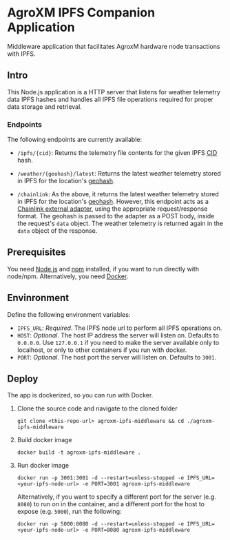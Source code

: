 # AgroXM IPFS Companion Application

Middleware application that facilitates AgroxM hardware node transactions with IPFS.

## Intro

This Node.js application is a HTTP server that listens for weather telemetry data IPFS hashes and handles all IPFS file
operations required for proper data storage and retrieval.

### Endpoints

The following endpoints are currently available:

- `/ipfs/{cid}`: Returns the telemetry file contents for the given
  IPFS [CID](https://docs.ipfs.io/concepts/content-addressing/) hash.

- `/weather/{geohash}/latest`: Returns the latest weather telemetry stored in IPFS for the
  location's [geohash](https://en.wikipedia.org/wiki/Geohash).

- `/chainlink`: As the above, it returns the latest weather telemetry stored in IPFS for the
  location's [geohash](https://en.wikipedia.org/wiki/Geohash). However, this endpoint acts as
  a [Chainlink external adapter](https://docs.chain.link/docs/developers), using the appropriate request/response
  format. The geohash is passed to the adapter as a POST body, inside the request's `data` object. The weather telemetry
  is returned again in the `data` object of the response.

## Prerequisites

You need [Node.js](https://nodejs.org) and [npm](https://www.npmjs.com/get-npm) installed, if you want to run directly
with node/npm. Alternatively, you need [Docker](https://docs.docker.com/engine/install/).

## Envinronment

Define the following environment variables:

- `IPFS_URL`: *Required*. The IPFS node url to perform all IPFS operations on.
- `HOST`: *Optional*. The host IP address the server will listen on. Defaults to `0.0.0.0`. Use `127.0.0.1` if you need
  to make the server available only to localhost, or only to other containers if you run with docker.
- `PORT`: *Optional*. The host port the server will listen on. Defaults to `3001`.

## Deploy

The app is dockerized, so you can run with Docker.

1. Clone the source code and navigate to the cloned folder

   ```shell
   git clone <this-repo-url> agroxm-ipfs-middleware && cd ./agroxm-ipfs-middleware
   ```

2. Build docker image

   ```shell
   docker build -t agroxm-ipfs-middleware .
   ```

3. Run docker image

   ```shell
   docker run -p 3001:3001 -d --restart=unless-stopped -e IPFS_URL=<your-ipfs-node-url> -e PORT=3001 agroxm-ipfs-middleware
   ```

   Alternatively, if you want to specify a different port for the server (e.g. `8080`) to run on in the container, and a
   different port for the host to expose (e.g. `5000`), run the following:

   ```shell
   docker run -p 5000:8080 -d --restart=unless-stopped -e IPFS_URL=<your-ipfs-node-url> -e PORT=8080 agroxm-ipfs-middleware
   ```
